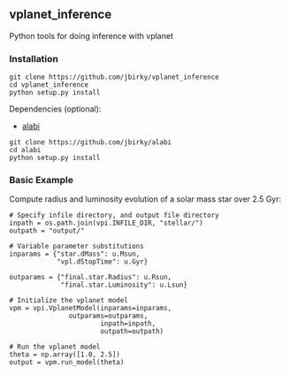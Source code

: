 ## vplanet_inference

Python tools for doing inference with vplanet

### Installation

```
git clone https://github.com/jbirky/vplanet_inference
cd vplanet_inference
python setup.py install
```

Dependencies (optional):
- [alabi](https://github.com/jbirky/alabi)

```
git clone https://github.com/jbirky/alabi
cd alabi
python setup.py install
```

### Basic Example

Compute radius and luminosity evolution of a solar mass star over 2.5 Gyr:

```
# Specify infile directory, and output file directory
inpath = os.path.join(vpi.INFILE_DIR, "stellar/")
outpath = "output/"

# Variable parameter substitutions
inparams = {"star.dMass": u.Msun, 
            "vpl.dStopTime": u.Gyr}

outparams = {"final.star.Radius": u.Rsun, 
             "final.star.Luminosity": u.Lsun}

# Initialize the vplanet model
vpm = vpi.VplanetModel(inparams=inparams, 
		       outparams=outparams, 
                       inpath=inpath, 
                       outpath=outpath)

# Run the vplanet model
theta = np.array([1.0, 2.5])
output = vpm.run_model(theta)
```
